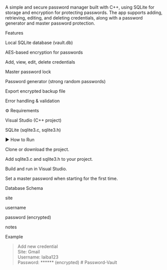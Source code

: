 A simple and secure password manager built with C++, using SQLite for storage and encryption for protecting passwords. The app supports adding, retrieving, editing, and deleting credentials, along with a password generator and master password protection.

 Features

Local SQLite database (vault.db)

AES-based encryption for passwords

Add, view, edit, delete credentials

Master password lock

Password generator (strong random passwords)

Export encrypted backup file

Error handling & validation

⚙ Requirements

Visual Studio (C++ project)

SQLite (sqlite3.c, sqlite3.h)

▶ How to Run

Clone or download the project.

Add sqlite3.c and sqlite3.h to your project.

Build and run in Visual Studio.

Set a master password when starting for the first time.

 Database Schema

site

username

password (encrypted)

notes

 Example
> Add new credential  
Site: Gmail  
Username: laiba123  
Password: ****** (encrypted) # Password-Vault
